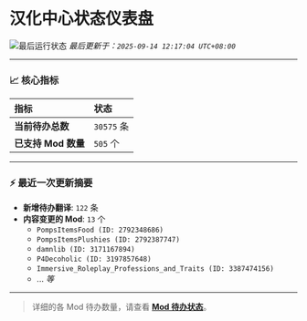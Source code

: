 # 汉化中心状态仪表盘

![最后运行状态](https://img.shields.io/badge/Last%20Run-Success-green)
*最后更新于：`2025-09-14 12:17:04 UTC+08:00`*

---

### 📈 **核心指标**

| 指标 | 状态 |
| :--- | :--- |
| **当前待办总数** | ``30575`` 条 |
| **已支持 Mod 数量** | ``505`` 个 |

---

### ⚡ **最近一次更新摘要**

*   **新增待办翻译**: `122` 条
*   **内容变更的 Mod**: `13` 个
    *   `PompsItemsFood (ID: 2792348686)`
    *   `PompsItemsPlushies (ID: 2792387747)`
    *   `damnlib (ID: 3171167894)`
    *   `P4Decoholic (ID: 3197857648)`
    *   `Immersive_Roleplay_Professions_and_Traits (ID: 3387474156)`
    *   ... *等*

---

> 详细的各 Mod 待办数量，请查看 [**Mod 待办状态**](MOD_TODO_STATUS.md)。
